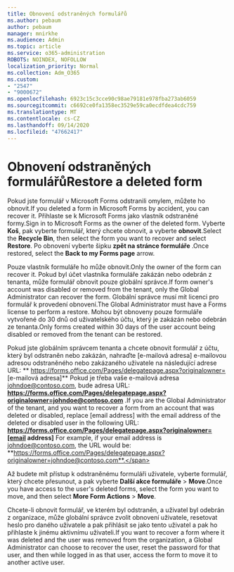 ```yaml
---
title: Obnovení odstraněných formulářů
ms.author: pebaum
author: pebaum
manager: mnirkhe
ms.audience: Admin
ms.topic: article
ms.service: o365-administration
ROBOTS: NOINDEX, NOFOLLOW
localization_priority: Normal
ms.collection: Adm_O365
ms.custom:
- "2547"
- "9000672"
ms.openlocfilehash: 6923c15c3cce90c98ae79181e978fba273ab6059
ms.sourcegitcommit: c6692ce0fa1358ec3529e59ca0ecdfdea4cdc759
ms.translationtype: MT
ms.contentlocale: cs-CZ
ms.lasthandoff: 09/14/2020
ms.locfileid: "47662417"
---
```

# <a name="restore-a-deleted-form"></a><span data-ttu-id="07bc1-102">Obnovení odstraněných formulářů</span><span class="sxs-lookup"><span data-stu-id="07bc1-102">Restore a deleted form</span></span>

<span data-ttu-id="07bc1-103">Pokud jste formulář v Microsoft Forms odstranili omylem, můžete ho obnovit.</span><span class="sxs-lookup"><span data-stu-id="07bc1-103">If you deleted a form in Microsoft Forms by accident, you can recover it.</span></span> <span data-ttu-id="07bc1-104">Přihlaste se k Microsoft Forms jako vlastník odstraněné formy.</span><span class="sxs-lookup"><span data-stu-id="07bc1-104">Sign in to Microsoft Forms as the owner of the deleted form.</span></span> <span data-ttu-id="07bc1-105">Vyberte **Koš**, pak vyberte formulář, který chcete obnovit, a vyberte **obnovit**.</span><span class="sxs-lookup"><span data-stu-id="07bc1-105">Select the **Recycle Bin**, then select the form you want to recover and select **Restore**.</span></span> <span data-ttu-id="07bc1-106">Po obnovení vyberte šipku **zpět na stránce formuláře** .</span><span class="sxs-lookup"><span data-stu-id="07bc1-106">Once restored, select the **Back to my Forms page** arrow.</span></span>

<span data-ttu-id="07bc1-107">Pouze vlastník formuláře ho může obnovit.</span><span class="sxs-lookup"><span data-stu-id="07bc1-107">Only the owner of the form can recover it.</span></span> <span data-ttu-id="07bc1-108">Pokud byl účet vlastníka formuláře zakázán nebo odebrán z tenanta, může formulář obnovit pouze globální správce.</span><span class="sxs-lookup"><span data-stu-id="07bc1-108">If form owner's account was disabled or removed from the tenant, only the Global Administrator can recover the form.</span></span> <span data-ttu-id="07bc1-109">Globální správce musí mít licenci pro formulář k provedení obnovení.</span><span class="sxs-lookup"><span data-stu-id="07bc1-109">The Global Administrator must have a Forms license to perform a restore.</span></span> <span data-ttu-id="07bc1-110">Mohou být obnoveny pouze formuláře vytvořené do 30 dnů od uživatelského účtu, který je zakázán nebo odebrán ze tenanta.</span><span class="sxs-lookup"><span data-stu-id="07bc1-110">Only forms created within 30 days of the user account being disabled or removed from the tenant can be restored.</span></span>

<span data-ttu-id="07bc1-111">Pokud jste globálním správcem tenanta a chcete obnovit formulář z účtu, který byl odstraněn nebo zakázán, nahraďte [e-mailová adresa] e-mailovou adresou odstraněného nebo zakázaného uživatele na následující adrese URL: \*\* https://forms.office.com/Pages/delegatepage.aspx?originalowner= [e-mailová adresa]\*\* Pokud je třeba vaše e-mailová adresa johndoe@contoso.com, bude adresa URL: **https://forms.office.com/Pages/delegatepage.aspx?originalowner=johndoe@contoso.com** .</span><span class="sxs-lookup"><span data-stu-id="07bc1-111">If you are the Global Administrator of the tenant, and you want to recover a form from an account that was deleted or disabled, replace [email address] with the email address of the deleted or disabled user in the following URL: **https://forms.office.com/Pages/delegatepage.aspx?originalowner=[email address]** For example, if your email address is johndoe@contoso.com, the URL would be: **https://forms.office.com/Pages/delegatepage.aspx?originalowner=johndoe@contoso.com**.</span></span> 

<span data-ttu-id="07bc1-112">Až budete mít přístup k odstraněnému formuláři uživatele, vyberte formulář, který chcete přesunout, a pak vyberte **Další akce formuláře**  >  **Move**.</span><span class="sxs-lookup"><span data-stu-id="07bc1-112">Once you have access to the user's deleted forms, select the form you want to move, and then select **More Form Actions** > **Move**.</span></span>

<span data-ttu-id="07bc1-113">Chcete-li obnovit formulář, ve kterém byl odstraněn, a uživatel byl odebrán z organizace, může globální správce zvolit obnovení uživatele, resetovat heslo pro daného uživatele a pak přihlásit se jako tento uživatel a pak ho přihlaste k jinému aktivnímu uživateli.</span><span class="sxs-lookup"><span data-stu-id="07bc1-113">If you want to recover a form where it was deleted and the user was removed from the organization, a Global Administrator can choose to recover the user, reset the password for that user, and then while logged in as that user, access the form to move it to another active user.</span></span> 